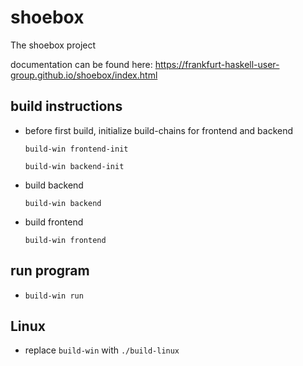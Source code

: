 # shoebox
The shoebox project

documentation can be found here:
https://frankfurt-haskell-user-group.github.io/shoebox/index.html

## build instructions 

- before first build, initialize build-chains for frontend and backend

    `build-win frontend-init`  

    `build-win backend-init` 


- build backend

	`build-win backend`

- build frontend

	`build-win frontend`


## run program

-	`build-win run`

## Linux

- replace `build-win` with `./build-linux`

